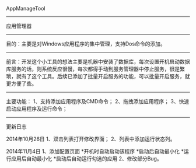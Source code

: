 AppManageTool
***
应用管理器
***
目的：主要是对Windows应用程序的集中管理，支持Dos命令的添加。
***
前言：开发这个小工具的想法主要是机器中安装了数据库，每次设置开机启动数据库服务的话，则系统反应很慢，每次都得手动到服务管理器中停止服务，很是繁琐，就有了这个工具。后续已添加了批量开启服务的功能，可以批量开启服务，就更方便了些。
***
主要功能：
1、支持添加应用程序及CMD命令；
2、拖拽添加应用程序；
3、快速启动应用程序及运行命令；
***
更新日志

2014年10月26日 
1、双击列表打开修改界面；
2、列表中添加运行状态列。

2014年11月4日
1、添加配置页面
	*开机时自动启动该程序
	*启动后自动最小化
	*运行应用后自动最小化
	*启动后自动运行勾选的应用
2、修改部分Bug。